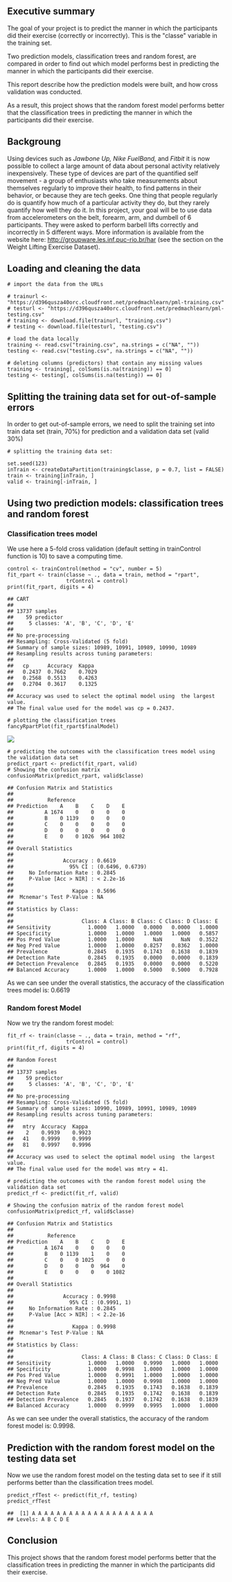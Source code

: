 Executive summary
-----------------

The goal of your project is to predict the manner in which the
participants did their exercise (correctly or incorrectly). This is the
"classe" variable in the training set.

Two prediction models, classification trees and random forest, are
compared in order to find out which model performs best in predicting
the manner in which the participants did their exercise.

This report describe how the prediction models were built, and how cross
validation was conducted.

As a result, this project shows that the random forest model performs
better that the classification trees in predicting the manner in which
the participants did their exercise.

Backgroung
----------

Using devices such as *Jawbone Up, Nike FuelBand,* and *Fitbit* it is
now possible to collect a large amount of data about personal activity
relatively inexpensively. These type of devices are part of the
quantified self movement - a group of enthusiasts who take measurements
about themselves regularly to improve their health, to find patterns in
their behavior, or because they are tech geeks. One thing that people
regularly do is quantify how much of a particular activity they do, but
they rarely quantify how well they do it. In this project, your goal
will be to use data from accelerometers on the belt, forearm, arm, and
dumbell of 6 participants. They were asked to perform barbell lifts
correctly and incorrectly in 5 different ways. More information is
available from the website here:
<http://groupware.les.inf.puc-rio.br/har> (see the section on the Weight
Lifting Exercise Dataset).

Loading and cleaning the data
-----------------------------

    # import the data from the URLs

    # trainurl <- "https://d396qusza40orc.cloudfront.net/predmachlearn/pml-training.csv"
    # testurl <- "https://d396qusza40orc.cloudfront.net/predmachlearn/pml-testing.csv"
    # training <- download.file(trainurl, "training.csv")
    # testing <- download.file(testurl, "testing.csv")

    # load the data locally
    training <- read.csv("training.csv", na.strings = c("NA", ""))
    testing <- read.csv("testing.csv", na.strings = c("NA", ""))

    # deleting columns (predictors) that contain any missing values
    training <- training[, colSums(is.na(training)) == 0]
    testing <- testing[, colSums(is.na(testing)) == 0]

Splitting the training data set for out-of-sample errors
--------------------------------------------------------

In order to get out-of-sample errors, we need to split the training set
into train data set (train, 70%) for prediction and a validation data
set (valid 30%)

    # splitting the training data set:

    set.seed(123) 
    inTrain <- createDataPartition(training$classe, p = 0.7, list = FALSE)
    train <- training[inTrain, ]
    valid <- training[-inTrain, ]

Using two prediction models: classification trees and random forest
-------------------------------------------------------------------

### Classification trees model

We use here a 5-fold cross validation (default setting in trainControl
function is 10) to save a computing time.

    control <- trainControl(method = "cv", number = 5)
    fit_rpart <- train(classe ~ ., data = train, method = "rpart", 
                       trControl = control)
    print(fit_rpart, digits = 4)

    ## CART 
    ## 
    ## 13737 samples
    ##    59 predictor
    ##     5 classes: 'A', 'B', 'C', 'D', 'E' 
    ## 
    ## No pre-processing
    ## Resampling: Cross-Validated (5 fold) 
    ## Summary of sample sizes: 10989, 10991, 10989, 10990, 10989 
    ## Resampling results across tuning parameters:
    ## 
    ##   cp      Accuracy  Kappa 
    ##   0.2437  0.7662    0.7029
    ##   0.2568  0.5513    0.4263
    ##   0.2704  0.3617    0.1325
    ## 
    ## Accuracy was used to select the optimal model using  the largest value.
    ## The final value used for the model was cp = 0.2437.

    # plotting the classification trees
    fancyRpartPlot(fit_rpart$finalModel)

![](machine-learning-project_files/figure-markdown_strict/unnamed-chunk-4-1.png)

    # predicting the outcomes with the classification trees model using the validation data set
    predict_rpart <- predict(fit_rpart, valid)
    # Showing the confusion matrix
    confusionMatrix(predict_rpart, valid$classe)

    ## Confusion Matrix and Statistics
    ## 
    ##           Reference
    ## Prediction    A    B    C    D    E
    ##          A 1674    0    0    0    0
    ##          B    0 1139    0    0    0
    ##          C    0    0    0    0    0
    ##          D    0    0    0    0    0
    ##          E    0    0 1026  964 1082
    ## 
    ## Overall Statistics
    ##                                           
    ##                Accuracy : 0.6619          
    ##                  95% CI : (0.6496, 0.6739)
    ##     No Information Rate : 0.2845          
    ##     P-Value [Acc > NIR] : < 2.2e-16       
    ##                                           
    ##                   Kappa : 0.5696          
    ##  Mcnemar's Test P-Value : NA              
    ## 
    ## Statistics by Class:
    ## 
    ##                      Class: A Class: B Class: C Class: D Class: E
    ## Sensitivity            1.0000   1.0000   0.0000   0.0000   1.0000
    ## Specificity            1.0000   1.0000   1.0000   1.0000   0.5857
    ## Pos Pred Value         1.0000   1.0000      NaN      NaN   0.3522
    ## Neg Pred Value         1.0000   1.0000   0.8257   0.8362   1.0000
    ## Prevalence             0.2845   0.1935   0.1743   0.1638   0.1839
    ## Detection Rate         0.2845   0.1935   0.0000   0.0000   0.1839
    ## Detection Prevalence   0.2845   0.1935   0.0000   0.0000   0.5220
    ## Balanced Accuracy      1.0000   1.0000   0.5000   0.5000   0.7928

As we can see under the overall statistics, the accuracy of the
classification trees model is: 0.6619

### Random forest Model

Now we try the random forest model:

    fit_rf <- train(classe ~ ., data = train, method = "rf", 
                       trControl = control)
    print(fit_rf, digits = 4)

    ## Random Forest 
    ## 
    ## 13737 samples
    ##    59 predictor
    ##     5 classes: 'A', 'B', 'C', 'D', 'E' 
    ## 
    ## No pre-processing
    ## Resampling: Cross-Validated (5 fold) 
    ## Summary of sample sizes: 10990, 10989, 10991, 10989, 10989 
    ## Resampling results across tuning parameters:
    ## 
    ##   mtry  Accuracy  Kappa 
    ##    2    0.9939    0.9923
    ##   41    0.9999    0.9999
    ##   81    0.9997    0.9996
    ## 
    ## Accuracy was used to select the optimal model using  the largest value.
    ## The final value used for the model was mtry = 41.

    # predicting the outcomes with the random forest model using the validation data set
    predict_rf <- predict(fit_rf, valid)

    # Showing the confusion matrix of the random forest model
    confusionMatrix(predict_rf, valid$classe)

    ## Confusion Matrix and Statistics
    ## 
    ##           Reference
    ## Prediction    A    B    C    D    E
    ##          A 1674    0    0    0    0
    ##          B    0 1139    1    0    0
    ##          C    0    0 1025    0    0
    ##          D    0    0    0  964    0
    ##          E    0    0    0    0 1082
    ## 
    ## Overall Statistics
    ##                                      
    ##                Accuracy : 0.9998     
    ##                  95% CI : (0.9991, 1)
    ##     No Information Rate : 0.2845     
    ##     P-Value [Acc > NIR] : < 2.2e-16  
    ##                                      
    ##                   Kappa : 0.9998     
    ##  Mcnemar's Test P-Value : NA         
    ## 
    ## Statistics by Class:
    ## 
    ##                      Class: A Class: B Class: C Class: D Class: E
    ## Sensitivity            1.0000   1.0000   0.9990   1.0000   1.0000
    ## Specificity            1.0000   0.9998   1.0000   1.0000   1.0000
    ## Pos Pred Value         1.0000   0.9991   1.0000   1.0000   1.0000
    ## Neg Pred Value         1.0000   1.0000   0.9998   1.0000   1.0000
    ## Prevalence             0.2845   0.1935   0.1743   0.1638   0.1839
    ## Detection Rate         0.2845   0.1935   0.1742   0.1638   0.1839
    ## Detection Prevalence   0.2845   0.1937   0.1742   0.1638   0.1839
    ## Balanced Accuracy      1.0000   0.9999   0.9995   1.0000   1.0000

As we can see under the overall statistics, the accuracy of the random
forest model is: 0.9998.

Prediction with the random forest model on the testing data set
---------------------------------------------------------------

Now we use the random forest model on the testing data set to see if it
still performs better than the classification trees model.

    predict_rfTest <- predict(fit_rf, testing)
    predict_rfTest

    ##  [1] A A A A A A A A A A A A A A A A A A A A
    ## Levels: A B C D E

Conclusion
----------

This project shows that the random forest model performs better that the
classification trees in predicting the manner in which the participants
did their exercise.
